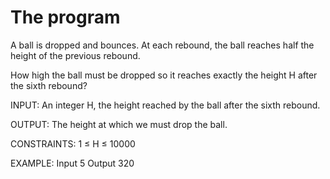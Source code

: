 # The program

A ball is dropped and bounces. At each rebound, the ball reaches half the height of the previous rebound.

How high the ball must be dropped so it reaches exactly the height H after the sixth rebound?

INPUT:
An integer H, the height reached by the ball after the sixth rebound.

OUTPUT:
The height at which we must drop the ball.

CONSTRAINTS:
1 ≤ H ≤ 10000

EXAMPLE:
Input
5
Output
320
